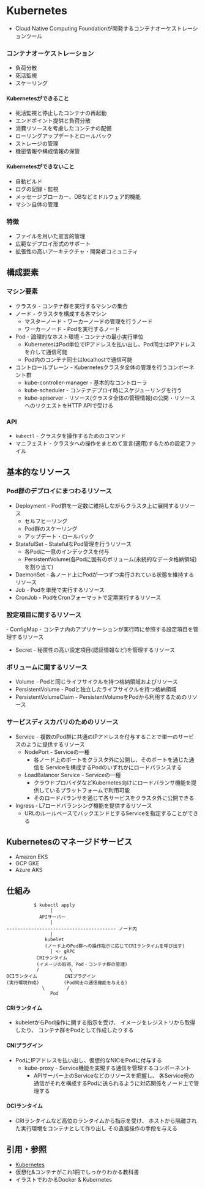 # Kubernetes
- Cloud Native Computing Foundationが開発するコンテナオーケストレーションツール

### コンテナオーケストレーション
- 負荷分散
- 死活監視
- スケーリング

#### Kubernetesができること
- 死活監視と停止したコンテナの再起動
- エンドポイント提供と負荷分散
- 消費リソースを考慮したコンテナの配備
- ローリングアップデートとロールバック
- ストレージの管理
- 機密情報や構成情報の保管

#### Kubernetesができないこと
- 自動ビルド
- ログの記録・監視
- メッセージブローカー、DBなどミドルウェア的機能
- マシン自体の管理

### 特徴
- ファイルを用いた宣言的管理
- 広範なデプロイ形式のサポート
- 拡張性の高いアーキテクチャ・開発者コミュニティ

## 構成要素
### マシン要素
- クラスタ - コンテナ群を実行するマシンの集合
- ノード - クラスタを構成する各マシン
  - マスターノード - ワーカーノードの管理を行うノード
  - ワーカーノード - Podを実行するノード
- Pod - 論理的なホスト環境・コンテナの最小実行単位
  - KubernetesはPod単位でIPアドレスを払い出し、Pod同士はIPアドレスを介して通信可能
  - Pod内のコンテナ同士はlocalhostで通信可能
- コントロールプレーン - Kubernetesクラスタ全体の管理を行うコンポーネント群
  - kube-controller-manager - 基本的なコントローラ
  - kube-scheduler - コンテナデプロイ時にスケジューリングを行う
  - kube-apiserver - リソース(クラスタ全体の管理情報)の公開・リソースへのリクエストをHTTP APIで受ける

### API
- `kubectl` - クラスタを操作するためのコマンド
- マニフェスト - クラスタへの操作をまとめて宣言(適用)するための設定ファイル

## 基本的なリソース
### Pod群のデプロイにまつわるリソース
- Deployment - Pod群を一定数に維持しながらクラスタ上に展開するリソース
  - セルフヒーリング
  - Pod群のスケーリング
  - アップデート・ロールバック
- StatefulSet - StatefulなPod管理を行うリソース
  - 各Podに一意のインデックスを付与
  - PersistentVolume(各Podに固有のボリューム(永続的なデータ格納領域)を割り当て)
- DaemonSet - 各ノード上にPodが一つずつ実行されている状態を維持するリソース
- Job - Podを単発で実行するリソース
- CronJob - PodをCronフォーマットで定期実行するリソース

### 設定項目に関するリソース
‐ ConfigMap - コンテナ内のアプリケーションが実行時に参照する設定項目を管理するリソース
- Secret - 秘匿性の高い設定項目(認証情報など)を管理するリソース

### ボリュームに関するリソース
- Volume - Podと同じライフサイクルを持つ格納領域およびリソース
- PersistentVolume - Podと独立したライフサイクルを持つ格納領域
- PersistentVolumeClaim - PersistentVolumeをPodから利用するためのリソース

### サービスディスカバリのためのリソース
- Service - 複数のPod群に共通のIPアドレスを付与することで単一のサービスのように提供するリソース
  - NodePort - Serviceの一種
    - 各ノード上のポートをクラスタ外に公開し、そのポートを通じた通信を
      Serviceを構成するPodのいずれかにロードバランスする
  - LoadBalancer Service - Serviceの一種
    - クラウドプロバイダなどKubernetes向けにロードバランサ機能を提供しているプラットフォームで利用可能
    - そのロードバランサを通じて各サービスをクラスタ外に公開できる
- Ingress ‐ L7ロードバランシング機能を提供するリソース
  - URLのルールベースでバックエンドとするServiceを指定することができる

## Kubernetesのマネージドサービス
- Amazon EKS
- GCP GKE
- Azure AKS

## 仕組み
```
          $ kubectl apply
                |
            APIサーバー
                |
---------------------------------------- ノード内
                |
              kubelet
              (ノード上のPod群への操作指示に応じてCRIランタイムを呼び出す)
                | <- gRPC
           CRIランタイム
           (イメージの取得、Pod・コンテナ群の管理)
           /           \
OCIランタイム          CNIプラグイン
(実行環境作成)         (Pod同士の通信機能を与える)
             \        /
                Pod
```

#### CRIランタイム
- kubeletからPod操作に関する指示を受け、
  イメージをレジストリから取得したり、
  コンテナ群をPodとして作成したりする

#### CNIプラグイン
- PodにIPアドレスを払い出し、仮想的なNICをPodに付与する
  - kube-proxy - Service機能を実現する通信を管理するコンポーネント
    - APIサーバー上のServiceなどのリソースを把握し、
      各Service宛の通信がそれを構成するPodに送られるように対応関係をノード上で管理する

#### OCIランタイム
- CRIランタイムなど高位のランタイムから指示を受け、
  ホストから隔離された実行環境をコンテナとして作り出し
  その直接操作の手段を与える

## 引用・参照
- [Kubernetes](https://kubernetes.io/)
- 仮想化&コンテナがこれ1冊でしっかりわかる教科書
- イラストでわかるDocker & Kubernetes
